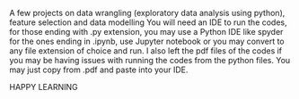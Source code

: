 A few projects on data wrangling (exploratory data analysis using python), feature selection and data modelling
You will need an IDE to run the codes, for those ending with .py extension, you may use a Python IDE like spyder for the ones ending in .ipynb, use Jupyter notebook or you may convert to any file extension of choice and run.
I also left the pdf files of the codes if you may be having issues with running the codes from the python files. You may just copy from .pdf and paste into your IDE.


HAPPY LEARNING
